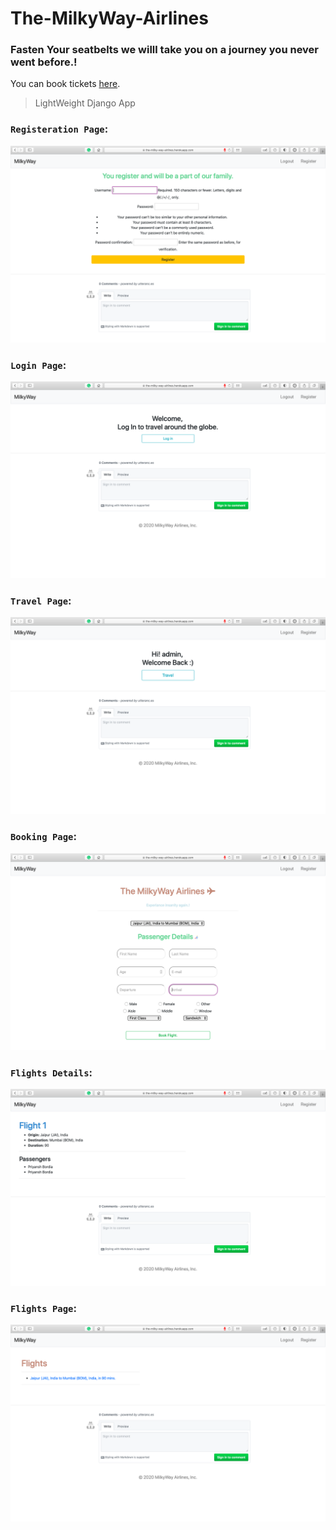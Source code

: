 # The-MilkyWay-Airlines

### Fasten Your seatbelts we willl take you on a journey you never went before.!

You can book tickets [here](https://the-milky-way-airlines.herokuapp.com).

> LightWeight Django App 

### `Registeration Page`:

![Register](./screenshots/register.png)

### `Login Page`:

![Login](./screenshots/login.png)

### `Travel Page`:

![Travel](./screenshots/travel.png)

### `Booking Page`:

![Book](./screenshots/book.png)

### `Flights Details`:

![Flight](./screenshots/flight.png)

### `Flights Page`:

![Flights](./screenshots/flights.png)
